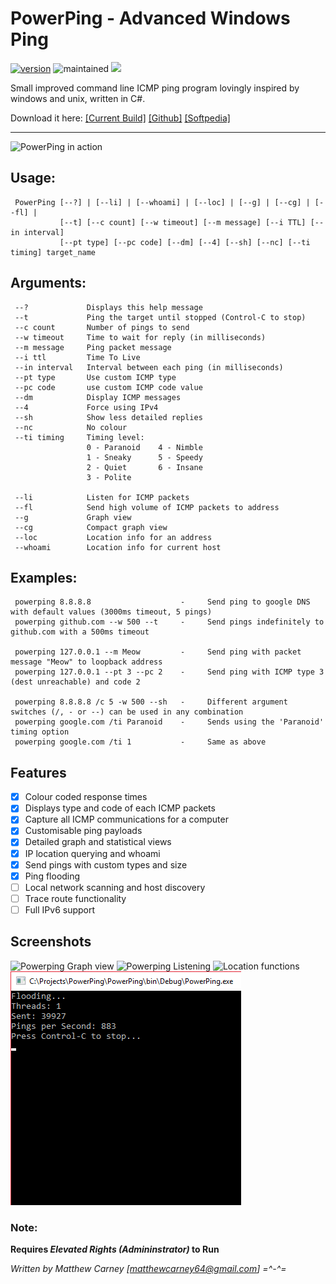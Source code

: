 # PowerPing - Advanced Windows Ping 

[![version](https://img.shields.io/badge/version-1.1.8-green.svg)]() ![maintained](https://img.shields.io/maintenance/yes/2017.svg) ![](http://img.badgesize.io/Killeroo/PowerPing/master/build/PowerPing.exe.svg)

Small improved command line ICMP ping program lovingly inspired by windows and unix, written in C#.

Download it here: [[Current Build]](https://github.com/Killeroo/PowerPing/tree/master/build) [[Github]](https://github.com/Killeroo/PowerPing/releases) [[Softpedia]](http://www.softpedia.com/progDownload/PowerPing-Download-255701.html)
***
![](https://github.com/killeroo/PowerPing/Screenshots/readme_screenshot.png "PowerPing in action")

## Usage: 
     PowerPing [--?] | [--li] | [--whoami] | [--loc] | [--g] | [--cg] | [--fl] | 
               [--t] [--c count] [--w timeout] [--m message] [--i TTL] [--in interval] 
               [--pt type] [--pc code] [--dm] [--4] [--sh] [--nc] [--ti timing] target_name

## Arguments:
     --?             Displays this help message
     --t             Ping the target until stopped (Control-C to stop)
     --c count       Number of pings to send
     --w timeout     Time to wait for reply (in milliseconds)
     --m message     Ping packet message
     --i ttl         Time To Live
     --in interval   Interval between each ping (in milliseconds)
     --pt type       Use custom ICMP type
     --pc code       use custom ICMP code value
     --dm            Display ICMP messages
     --4             Force using IPv4
     --sh            Show less detailed replies
     --nc            No colour
     --ti timing     Timing level:
                     0 - Paranoid    4 - Nimble
                     1 - Sneaky      5 - Speedy
                     2 - Quiet       6 - Insane
                     3 - Polite
     
     --li            Listen for ICMP packets
     --fl            Send high volume of ICMP packets to address
     --g             Graph view
     --cg            Compact graph view
     --loc           Location info for an address
     --whoami        Location info for current host

## Examples:
     powerping 8.8.8.8                    -     Send ping to google DNS with default values (3000ms timeout, 5 pings)
     powerping github.com --w 500 --t     -     Send pings indefinitely to github.com with a 500ms timeout
     
     powerping 127.0.0.1 --m Meow         -     Send ping with packet message "Meow" to loopback address
     powerping 127.0.0.1 --pt 3 --pc 2    -     Send ping with ICMP type 3 (dest unreachable) and code 2
     
	 powerping 8.8.8.8 /c 5 -w 500 --sh   -     Different argument switches (/, - or --) can be used in any combination
	 powerping google.com /ti Paranoid    -     Sends using the 'Paranoid' timing option
	 powerping google.com /ti 1           -     Same as above
     
## Features

- [x] Colour coded response times
- [x] Displays type and code of each ICMP packets
- [x] Capture all ICMP communications for a computer
- [x] Customisable ping payloads
- [x] Detailed graph and statistical views
- [x] IP location querying and whoami 
- [x] Send pings with custom types and size
- [x] Ping flooding
- [ ] Local network scanning and host discovery
- [ ] Trace route functionality
- [ ] Full IPv6 support

## Screenshots

![](https://github.com/killeroo/PowerPing/Screenshots/readme_screenshot2.png "Powerping Graph view")
![](https://github.com/killeroo/PowerPing/Screenshots/readme_screenshot3.png "Powerping Listening")
![](https://github.com/killeroo/PowerPing/Screenshots/readme_screenshot4.png "Location functions") ![alt text](Screenshots/readme_screenshot5.png "PowerPing stress testing")

### Note: 
**Requires _Elevated Rights (Admininstrator)_ to Run**

*Written by Matthew Carney [matthewcarney64@gmail.com] =^-^=*
